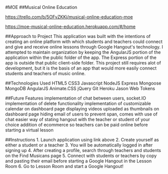 #MOE
##Musical Online Education

https://trello.com/b/5OFvZKKj/musical-online-education-moe

https://moe-musical-online-education.herokuapp.com/#/home


##Approach to Project
    This application was built with the intentions of creating an online platform 
    with which students and teachers could connect and give and receive online lessons
    through Google Hangout's technology. I attempted to maintain organization by keeping the AngularJS portion of the application within the public folder of the app. The Express portion
    of the app is outside that public client-side folder. This project still requires alot of development, but it is the basis of an app that would more easily connect students and teachers of music online.

##Technologies Used
    HTML5
    CSS3
    Javascript
    NodeJS
    Express
    Mongoose
    MongoDB
    AngularJS
    Animate.CSS
    jQuery
    Git
    Heroku
    Jason Web Tokens

##Future Features
    implementation of chat between users, socket.IO
    implementation of delete functionality
    implementation of customizable calendar on dashboard page
    displaying videos uploaded as thumbnails on dashboard page
    hiding email of users to prevent span, comes with use of chat
    easier way of stating hangout with the teacher or student of your choice
    addition of ecommerce so teachers can be paid online before starting a virtual lesson

##Instructions
    1. Launch application using link above
    2. Create yourself as either a student or a teacher
    3. You will be automatically logged in after signing up
    4. After creating a profile, search through teachers and students on the Find Musicans page
    5. Connect with students or teachers by copy and pasting their email before starting
        a Google Hangout in the Lesson Room
    6. Go to Lesson Room and start a Google Hangout!

